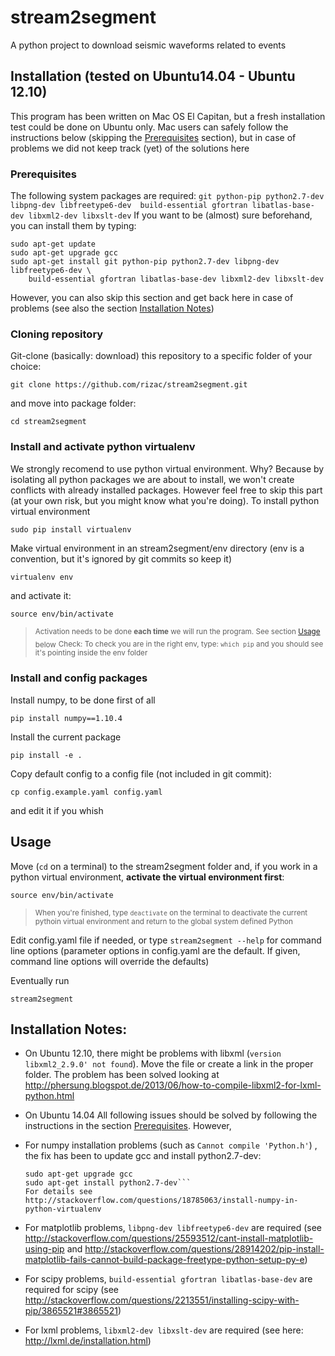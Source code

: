 # stream2segment

A python project to download seismic waveforms related to events

## Installation (tested on Ubuntu14.04 - Ubuntu 12.10)

This program has been written on Mac OS El Capitan, but a fresh installation test could be done on Ubuntu only. Mac users can safely follow the instructions below (skipping the [Prerequisites](#prerequisites) section), but in case of problems we did not keep track (yet) of the solutions here

### Prerequisites
The following system packages are required: `git python-pip python2.7-dev libpng-dev libfreetype6-dev 
build-essential gfortran libatlas-base-dev libxml2-dev libxslt-dev`
If you want to be (almost) sure beforehand, you can install them by typing:
```
sudo apt-get update
sudo apt-get upgrade gcc
sudo apt-get install git python-pip python2.7-dev libpng-dev libfreetype6-dev \
	build-essential gfortran libatlas-base-dev libxml2-dev libxslt-dev
```
However, you can also skip this section and get back here in case of problems
(see also the section [Installation Notes](#installation-notes))

### Cloning repository

Git-clone (basically: download) this repository to a specific folder of your choice:
```
git clone https://github.com/rizac/stream2segment.git
```
and move into package folder:
```
cd stream2segment
```

### Install and activate python virtualenv

We strongly recomend to use python virtual environment. Why? Because by isolating all python packages we are about to install, we won't create conflicts with already installed packages. However feel free to skip this part (at your own risk, but you might know what you're doing). To install python virtual environment
```
sudo pip install virtualenv
```

Make virtual environment in an stream2segment/env directory (env is a convention, but it's ignored by git commits so keep it)
 ```
virtualenv env
 ```
and activate it:
 ```
 source env/bin/activate
 ```

> <sub>Activation needs to be done __each time__ we will run the program. See section [Usage](#usage) below</sub>
> <sub>Check: To check you are in the right env, type: `which pip` and you should see it's pointing inside the env folder</sub>


### Install and config packages

Install numpy, to be done first of all
```
pip install numpy==1.10.4
```

Install the current package
```
pip install -e .
```

Copy default config to a config file (not included in git commit):
```
cp config.example.yaml config.yaml
```
and edit it if you whish

## Usage

Move (`cd` on a terminal) to the stream2segment folder and, if you work in a python virtual environment, **activate the virtual environment first**:
```
source env/bin/activate
```

> <sub>When you're finished, type `deactivate` on the terminal to deactivate the current pythoin virtual environment and return to the global system defined Python</sub>

Edit config.yaml file if needed, or type ```stream2segment --help``` for command line options (parameter options in config.yaml are the default. If given, command line options will override the defaults)

Eventually run
```
stream2segment
```

## Installation Notes:

- On Ubuntu 12.10, there might be problems with libxml (`version libxml2_2.9.0' not found`). 
Move the file or create a link in the proper folder. The problem has been solved looking at
http://phersung.blogspot.de/2013/06/how-to-compile-libxml2-for-lxml-python.html

- On Ubuntu 14.04 
All following issues should be solved by following the instructions in the section [Prerequisites](#prerequisites). However,
 - For numpy installation problems (such as `Cannot compile 'Python.h'`) , the fix
has been to update gcc and install python2.7-dev: 
	```sudo apt-get update
	sudo apt-get upgrade gcc
	sudo apt-get install python2.7-dev```
	For details see http://stackoverflow.com/questions/18785063/install-numpy-in-python-virtualenv
 - For matplotlib problems, `libpng-dev libfreetype6-dev` are required (see http://stackoverflow.com/questions/25593512/cant-install-matplotlib-using-pip and http://stackoverflow.com/questions/28914202/pip-install-matplotlib-fails-cannot-build-package-freetype-python-setup-py-e)
 - For scipy problems, `build-essential gfortran libatlas-base-dev` are required for scipy (see http://stackoverflow.com/questions/2213551/installing-scipy-with-pip/3865521#3865521)
 - For lxml problems, `libxml2-dev libxslt-dev` are required (see here: http://lxml.de/installation.html)

